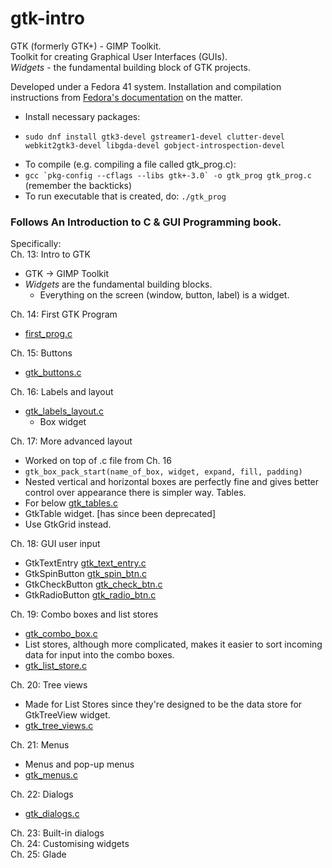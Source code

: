 # gtk-intro

GTK (formerly GTK+) - GIMP Toolkit.  
Toolkit for creating Graphical User Interfaces (GUIs).  
*Widgets* - the fundamental building block of GTK projects. 

Developed under a Fedora 41 system.
Installation and compilation instructions from [Fedora's documentation](https://developer.fedoraproject.org/tech/languages/c/gtk.html) on the matter.
- Install necessary packages:
- ```
  sudo dnf install gtk3-devel gstreamer1-devel clutter-devel webkit2gtk3-devel libgda-devel gobject-introspection-devel
  ```
- To compile (e.g. compiling a file called gtk_prog.c):
- ``gcc `pkg-config --cflags --libs gtk+-3.0` -o gtk_prog gtk_prog.c`` (remember the backticks)  
- To run executable that is created, do: `./gtk_prog`

### Follows An Introduction to C & GUI Programming book.

Specifically:  
Ch. 13: Intro to GTK  
- GTK -> GIMP Toolkit
- *Widgets* are the fundamental building blocks.
  - Everything on the screen (window, button, label) is a widget.

Ch. 14: First GTK Program  
- [first_prog.c](first_prog.c) 

Ch. 15: Buttons  
- [gtk_buttons.c](gtk_buttons.c)

Ch. 16: Labels and layout  
- [gtk_labels_layout.c](gtk_labels_layout.c) 
  - Box widget

Ch. 17: More advanced layout
- Worked on top of .c file from Ch. 16 
- `gtk_box_pack_start(name_of_box, widget, expand, fill, padding)`
- Nested vertical and horizontal boxes are perfectly fine and gives
better control over appearance there is simpler way. Tables.
- For below [gtk_tables.c](gtk_tables.c)
- GtkTable widget. [has since been deprecated]
- Use GtkGrid instead.

Ch. 18: GUI user input  
- GtkTextEntry [gtk_text_entry.c](gtk_text_entry.c)
- GtkSpinButton [gtk_spin_btn.c](gtk_spin_btn.c)
- GtkCheckButton [gtk_check_btn.c](gtk_check_btn.c)
- GtkRadioButton [gtk_radio_btn.c](gtk_radio_btn.c)

Ch. 19: Combo boxes and list stores 
- [gtk_combo_box.c](gtk_combo_box.c)
- List stores, although more complicated, makes it easier to sort incoming data for input into the combo boxes.
- [gtk_list_store.c](gtk_list_store.c)

Ch. 20: Tree views  
- Made for List Stores since they're designed to be the data store for GtkTreeView widget.
- [gtk_tree_views.c](gtk_tree_views.c)

Ch. 21: Menus 
- Menus and pop-up menus
- [gtk_menus.c](gtk_menus.c)

Ch. 22: Dialogs  
- [gtk_dialogs.c](gtk_dialogs.c)  

Ch. 23: Built-in dialogs  
Ch. 24: Customising widgets  
Ch. 25: Glade  
